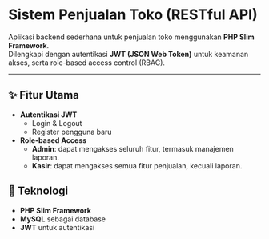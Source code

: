 # Sistem Penjualan Toko (RESTful API)

Aplikasi backend sederhana untuk penjualan toko menggunakan **PHP Slim Framework**.  
Dilengkapi dengan autentikasi **JWT (JSON Web Token)** untuk keamanan akses, serta role-based access control (RBAC).

---

## ✨ Fitur Utama
- **Autentikasi JWT**
  - Login & Logout
  - Register pengguna baru
- **Role-based Access**
  - **Admin**: dapat mengakses seluruh fitur, termasuk manajemen laporan.
  - **Kasir**: dapat mengakses semua fitur penjualan, kecuali laporan.

## 📌 Teknologi
- **PHP Slim Framework**
- **MySQL** sebagai database
- **JWT** untuk autentikasi
